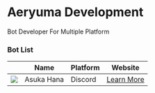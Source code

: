 <h1>Aeryuma Development</h1>
Bot Developer For Multiple Platform

<h3>Bot List</h3>

|      | Name | Platform | Website |
|------ | ------ | ------- |--------|
|<img src ="https://cdn.yuzuhanakazawa.repl.co/asuka.jpg">  | Asuka Hana | Discord | [Learn More](https://asukahana.aeryuma.repl.co) |
